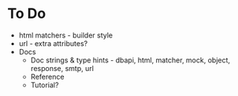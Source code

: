 # To Do
* html matchers - builder style
* url - extra attributes?
* Docs
    * Doc strings & type hints - dbapi, html, matcher, mock, object, response, smtp, url
    * Reference
    * Tutorial?
